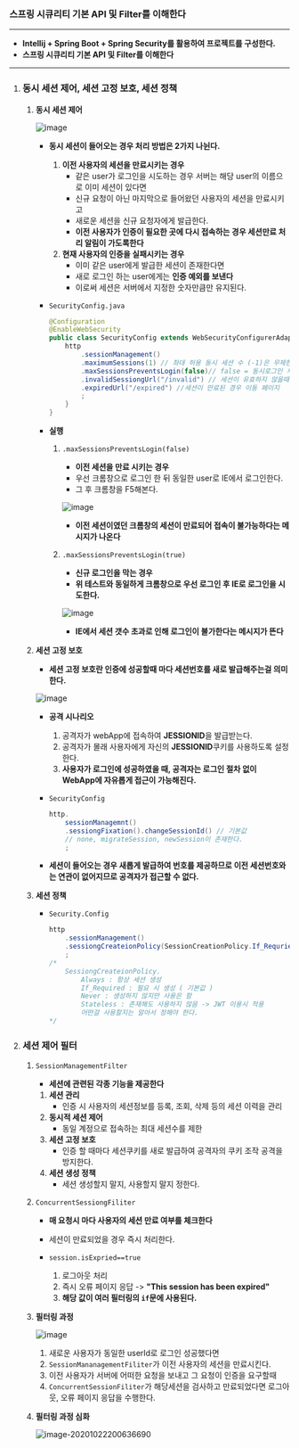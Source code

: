 ### **스프링 시큐리티 기본 API 및  Filter를 이해한다**

---

* **Intellij + Spring Boot + Spring Security를 활용하여 프로젝트를 구성한다.**
* **스프링 시큐리티 기본 API 및  Filter를 이해한다**

---

1. ### 동시 세션 제어, 세션 고정 보호, 세션 정책
    1. **동시 세션 제어**

        ![image](https://user-images.githubusercontent.com/52272332/96845941-3b6e6680-148c-11eb-9894-b65d20b7fb59.png)

        * **동시 세션이 들어오는 경우 처리 방법은 2가지 나뉜다.**

            1. **이전 사용자의 세션을 만료시키는 경우**
                * 같은 user가 로그인을 시도하는 경우 서버는 해당 user의 이름으로 이미 세션이 있다면
                * 신규 요청이 아닌 마지막으로 들어왔던 사용자의 세션을 만료시키고
                * 새로운 세션을 신규 요청자에게 발급한다.
                * **이전 사용자가 인증이 필요한 곳에 다시 접속하는 경우 세션만료 처리 알림이 가도록한다**
            2. **현재 사용자의 인증을 실패시키는 경우**
                * 이미 같은 user에게 발급한 세션이 존재한다면
                * 새로 로그인 하는 user에게는 **인증 예외를 보낸다**
                * 이로써 세션은 서버에서 지정한 숫자만큼만 유지된다.

        * `SecurityConfig.java`

            ```java
            @Configuration
            @EnableWebSecurity
            public class SecurityConfig extends WebSecurityConfigurerAdapter {
                http
                    .sessionManagement()
                    .maximumSessions(1) // 촤대 허용 동시 세션 수 (-1)은 무제한
                    .maxSessionsPreventsLogin(false)// false = 동시로그인 차단, true= 기존 세션 만료 
                    .invalidSessiongUrl("/invalid") // 세션이 유효하지 않을때 이동 페이지
                    .expiredUrl("/expired") //세션이 만료된 경우 이동 페이지 
                    ;
                }
            }
            
            ```

        * **실행**

            1. `.maxSessionsPreventsLogin(false)`

                * **이전 세션을 만료 시키는 경우**
                * 우선 크롬창으로 로그인 한 뒤 동일한 user로 IE에서 로그인한다.
                * 그 후 크롬창을 F5해본다.

                ![image](https://user-images.githubusercontent.com/52272332/96847227-e3386400-148d-11eb-929a-76db2c40bc16.png)

                * **이전 세션이였던 크롬창의 세션이 만료되어 접속이 불가능하다는 메시지가 나온다**

            2. `.maxSessionsPreventsLogin(true)`

                * **신규 로그인을 막는 경우**
                * **위 테스트와 동일하게 크롬창으로 우선 로그인 후 IE로 로그인을 시도한다.**

                ![image](https://user-images.githubusercontent.com/52272332/96847711-7a052080-148e-11eb-89a9-55332d22011e.png)

                * **IE에서 세션 갯수 초과로 인해 로그인이 불가한다는 메시지가 뜬다**
        
    2. **세션 고정 보호**

        * **세션 고정 보호란 인증에 성공할때 마다 세션번호를 새로 발급해주는걸 의미한다.**

        ![image](https://user-images.githubusercontent.com/52272332/96848617-99507d80-148f-11eb-952d-ae4fb8a60c7d.png)

        * **공격 시나리오**

        	1. 공격자가 webApp에 접속하여 **JESSIONID**을 발급받는다.
        	2. 공격자가 몰래 사용자에게 자신의 **JESSIONID**쿠키를 사용하도록 설정한다.
        	3. **사용자가 로그인에 성공하였을 때, 공격자는 로그인 절차 없이 WebApp에 자유롭게 접근이 가능해진다.**

        * `SecurityConfig`

        	```java
        	http.
        	    sessionManagemnt()
        	    .sessiongFixation().changeSessionId() // 기본값
        	    // none, migrateSession, newSession이 존재한다.
        	    ;
        	```

        * **세션이 들어오는 경우 새롭게 발급하여 번호를 제공하므로 이전 세션번호와는 연관이 없어지므로 공격자가 접근할 수 없다.**

    3. **세션 정책**

        * `Security.Config`

        	```java
        	http
        	    .sessionManagement()
        	    .sessiongCreateionPolicy(SessionCreationPolicy.If_Requried)
        	    ;
        	/* 
        		SessiongCreateionPolicy.
        			Always : 항상 세션 생성
        			If_Required : 필요 시 생성 ( 기본값 )
        			Never : 생성하지 않지만 사용은 함
        			Stateless : 존재해도 사용하지 않음 -> JWT 이용시 적용 
        			어떤걸 사용할지는 알아서 정해야 한다.
        	*/
        	```

2. ### 세션 제어 필터

    1. `SessionManagementFilter`

    	* **세션에 관련된 각종 기능을 제공한다**

    	1. **세션 관리**
    		* 인증 시 사용자의 세션정보를 등록, 조회, 삭제 등의 세션 이력을 관리
    	2. **동시적 세션 제어**
    		* 동일 계정으로 접속하는 최대 세션수를 제한
    	3. **세션 고정 보호**
    		* 인증 할 때마다 세션쿠키를 새로 발급하여 공격자의 쿠키 조작 공격을 방지한다.
    	4. **세션 생성 정책**
    		* 세션 생성할지 말지, 사용할지 말지 정한다.

    2. `ConcurrentSessiongFiliter`

    	* **매 요청시 마다 사용자의 세션 만료 여부를 체크한다**
    	* 세션이 만료되었을 경우 즉시 처리한다.

    	* `session.isExpried==true`
    		1. 로그아웃 처리
    		2. 즉시 오류 페이지 응답 -> **"This session has been expired"**
    		3. **해당 값이 여러 필터링의 `if`문에 사용된다.**

    3. **필터링 과정**

    	![image](https://user-images.githubusercontent.com/52272332/96862709-cb1e1000-14a0-11eb-8345-d8e8e21d9f92.png)

    	1. 새로운 사용자가 동일한 userId로 로그인 성공했다면
    	2. `SessionMananagementFiliter`가 이전 사용자의 세션을 만료시킨다.
    	3. 이전 사용자가 서버에 어떠한 요청을 보내고 그 요청이 인증을 요구할때
    	4. `ConcurrentSessionFiliter`가 해당세션을 검사하고 만료되었다면 로그아웃, 오류 페이지 응답을 수행한다.

    4. **필터링 과정 심화**

    	![image-20201022200636690](C:\Users\chosu\AppData\Roaming\Typora\typora-user-images\image-20201022200636690.png)

